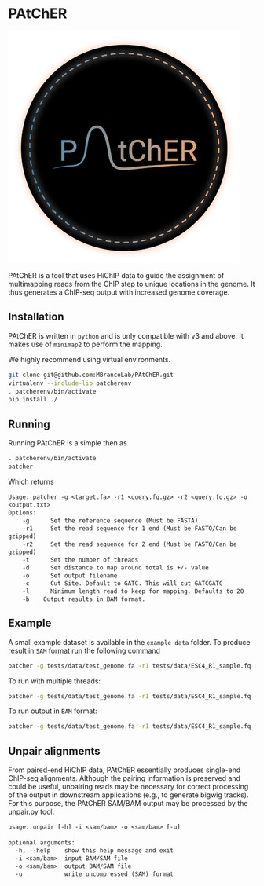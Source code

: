 # PAtChER

![logo](PAtChER_logo.png?raw=true "Logo")

PAtChER is a tool that uses HiChIP data to guide the assignment of multimapping reads from the ChIP step to unique locations in the genome. It thus generates a ChIP-seq output with increased genome coverage. 

## Installation

PAtChER is written in `python` and is only compatible with v3 and above. It makes use of `minimap2` to perform the mapping.

We highly recommend using virtual environments.

```bash
git clone git@github.com:MBrancoLab/PAtChER.git
virtualenv --include-lib patcherenv
. patcherenv/bin/activate
pip install ./
```

## Running

Running PAtChER is a simple then as

```bash
. patcherenv/bin/activate
patcher
```

Which returns

```
Usage: patcher -g <target.fa> -r1 <query.fq.gz> -r2 <query.fq.gz> -o <output.txt>
Options:
	-g		Set the reference sequence (Must be FASTA)
	-r1		Set the read sequence for 1 end (Must be FASTQ/Can be gzipped)
	-r2		Set the read sequence for 2 end (Must be FASTQ/Can be gzipped)
	-t		Set the number of threads
	-d		Set distance to map around total is +/- value
	-o		Set output filename
	-c		Cut Site. Default to GATC. This will cut GATCGATC
	-l		Minimum length read to keep for mapping. Defaults to 20
	-b    Output results in BAM format.
```

## Example

A small example dataset is available in the `example_data` folder. To produce result in `SAM` format run the following command

```bash
patcher -g tests/data/test_genome.fa -r1 tests/data/ESC4_R1_sample.fq -r2 tests/data/ESC4_R2_sample.fq -o tests/data/output.sam
```

To run with multiple threads:

```bash
patcher -g tests/data/test_genome.fa -r1 tests/data/ESC4_R1_sample.fq -r2 tests/data/ESC4_R2_sample.fq -o tests/data/output.sam -t 4
```

To run output in `BAM` format:

```bash
patcher -g tests/data/test_genome.fa -r1 tests/data/ESC4_R1_sample.fq -r2 tests/data/ESC4_R2_sample.fq -o tests/data/output.bam -b
```

## Unpair alignments

From paired-end HiChIP data, PAtChER essentially produces single-end ChIP-seq alignments. Although the pairing information is preserved and could be useful, unpairing reads may be necessary for correct processing of the output in downstream applications (e.g., to generate bigwig tracks). For this purpose, the PAtChER SAM/BAM output may be processed by the unpair.py tool:

```
usage: unpair [-h] -i <sam/bam> -o <sam/bam> [-u]

optional arguments:
  -h, --help    show this help message and exit
  -i <sam/bam>  input BAM/SAM file
  -o <sam/bam>  output BAM/SAM file
  -u            write uncompressed (SAM) format
```
